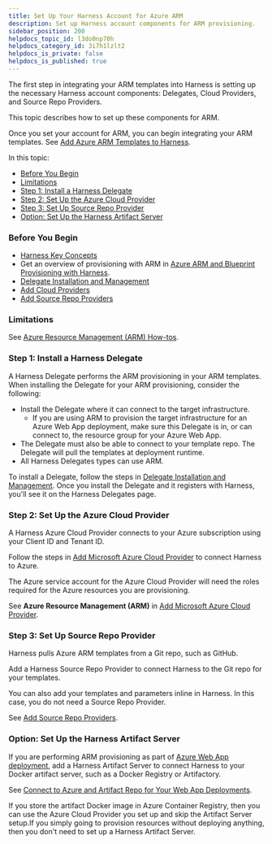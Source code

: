 ```yaml
---
title: Set Up Your Harness Account for Azure ARM
description: Set up Harness account components for ARM provisioning.
sidebar_position: 200
helpdocs_topic_id: l3do0np70h
helpdocs_category_id: 3i7h1lzlt2
helpdocs_is_private: false
helpdocs_is_published: true
---
```


The first step in integrating your ARM templates into Harness is setting up the necessary Harness account components: Delegates, Cloud Providers, and Source Repo Providers.

This topic describes how to set up these components for ARM.

Once you set your account for ARM, you can begin integrating your ARM templates. See [Add Azure ARM Templates to Harness](add-azure-arm-templates.md).

In this topic:

* [Before You Begin](set-up-your-harness-account-for-azure-arm.md#before-you-begin)
* [Limitations](set-up-your-harness-account-for-azure-arm.md#limitations)
* [Step 1: Install a Harness Delegate](set-up-your-harness-account-for-azure-arm.md#step-1-install-a-harness-delegate)
* [Step 2: Set Up the Azure Cloud Provider](set-up-your-harness-account-for-azure-arm.md#step-2-set-up-the-azure-cloud-provider)
* [Step 3: Set Up Source Repo Provider](set-up-your-harness-account-for-azure-arm.md#step-3-set-up-source-repo-provider)
* [Option: Set Up the Harness Artifact Server](set-up-your-harness-account-for-azure-arm.md#option-set-up-the-harness-artifact-server)

### Before You Begin

* [Harness Key Concepts](https://docs.harness.io/article/4o7oqwih6h-harness-key-concepts)
* Get an overview of provisioning with ARM in [Azure ARM and Blueprint Provisioning with Harness](../../concepts-cd/deployment-types/azure-arm-and-blueprint-provision-with-harness.md).
* [Delegate Installation and Management](../../../firstgen-platform/account/manage-delegates/delegate-installation.md)
* [Add Cloud Providers](../../../firstgen-platform/account/manage-connectors/cloud-providers.md)
* [Add Source Repo Providers](../../../firstgen-platform/account/manage-connectors/add-source-repo-providers.md)

### Limitations

See [Azure Resource Management (ARM) How-tos](azure-arm-and-blueprint-how-tos.md).

### Step 1: Install a Harness Delegate

A Harness Delegate performs the ARM provisioning in your ARM templates. When installing the Delegate for your ARM provisioning, consider the following:

* Install the Delegate where it can connect to the target infrastructure.
	+ If you are using ARM to provision the target infrastructure for an Azure Web App deployment, make sure this Delegate is in, or can connect to, the resource group for your Azure Web App.
* The Delegate must also be able to connect to your template repo. The Delegate will pull the templates at deployment runtime.
* All Harness Delegates types can use ARM.

To install a Delegate, follow the steps in [Delegate Installation and Management](../../../firstgen-platform/account/manage-delegates/delegate-installation.md). Once you install the Delegate and it registers with Harness, you'll see it on the Harness Delegates page.

### Step 2: Set Up the Azure Cloud Provider

A Harness Azure Cloud Provider connects to your Azure subscription using your Client ID and Tenant ID.

Follow the steps in [Add Microsoft Azure Cloud Provider](../../../firstgen-platform/account/manage-connectors/add-microsoft-azure-cloud-provider.md) to connect Harness to Azure.

The Azure service account for the Azure Cloud Provider will need the roles required for the Azure resources you are provisioning.

See **Azure Resource Management (ARM)** in [Add Microsoft Azure Cloud Provider](../../../firstgen-platform/account/manage-connectors/add-microsoft-azure-cloud-provider.md).

### Step 3: Set Up Source Repo Provider

Harness pulls Azure ARM templates from a Git repo, such as GitHub.

Add a Harness Source Repo Provider to connect Harness to the Git repo for your templates.

You can also add your templates and parameters inline in Harness. In this case, you do not need a Source Repo Provider.

See [Add Source Repo Providers](../../../firstgen-platform/account/manage-connectors/add-source-repo-providers.md).

### Option: Set Up the Harness Artifact Server

If you are performing ARM provisioning as part of [Azure Web App deployment](../azure-webapp-category/azure-web-app-deployments-overview.md), add a Harness Artifact Server to connect Harness to your Docker artifact server, such as a Docker Registry or Artifactory.

See [Connect to Azure and Artifact Repo for Your Web App Deployments](../azure-webapp-category/connect-to-azure-for-web-app-deployments.md).

If you store the artifact Docker image in Azure Container Registry, then you can use the Azure Cloud Provider you set up and skip the Artifact Server setup.If you simply going to provision resources without deploying anything, then you don't need to set up a Harness Artifact Server.

